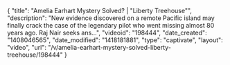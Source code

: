 {
    "title": "Amelia Earhart Mystery Solved? | \"Liberty Treehouse\"",
    "description": "New evidence discovered on a remote Pacific island may finally crack the case of the legendary pilot who went missing almost 80 years ago. Raj Nair seeks ans...",
    "videoid": "198444",
    "date_created": "1408046565",
    "date_modified": "1418181881",
    "type": "captivate",
    "layout": "video",
    "url": "\/v\/amelia-earhart-mystery-solved-liberty-treehouse\/198444"
}